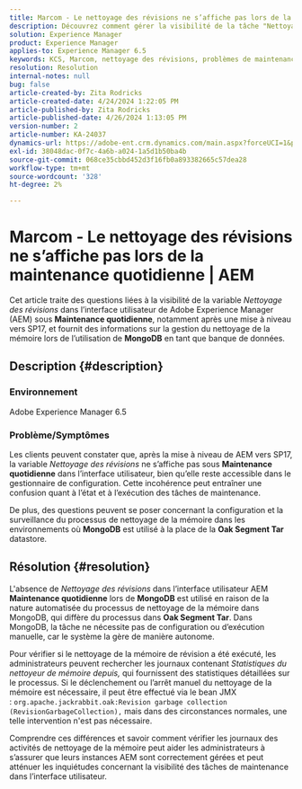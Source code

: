 ```yaml
---
title: Marcom - Le nettoyage des révisions ne s’affiche pas lors de la maintenance quotidienne | AEM
description: Découvrez comment gérer la visibilité de la tâche "Nettoyage de la révision" et le nettoyage de la mémoire dans Adobe Experience Manager avec MongoDB.
solution: Experience Manager
product: Experience Manager
applies-to: Experience Manager 6.5
keywords: KCS, Marcom, nettoyage des révisions, problèmes de maintenance, Adobe Experience Manager, AEM, interface utilisateur
resolution: Resolution
internal-notes: null
bug: false
article-created-by: Zita Rodricks
article-created-date: 4/24/2024 1:22:05 PM
article-published-by: Zita Rodricks
article-published-date: 4/26/2024 1:13:05 PM
version-number: 2
article-number: KA-24037
dynamics-url: https://adobe-ent.crm.dynamics.com/main.aspx?forceUCI=1&pagetype=entityrecord&etn=knowledgearticle&id=0d97baa2-3d02-ef11-a1fe-6045bd0065b6
exl-id: 38048dac-0f7c-4a6b-a024-1a5d1b50ba4b
source-git-commit: 068ce35cbbd452d3f16fb0a893382665c57dea28
workflow-type: tm+mt
source-wordcount: '328'
ht-degree: 2%

---
```


# Marcom - Le nettoyage des révisions ne s’affiche pas lors de la maintenance quotidienne | AEM


Cet article traite des questions liées à la visibilité de la variable *Nettoyage des révisions* dans l’interface utilisateur de Adobe Experience Manager (AEM) sous <b>Maintenance quotidienne</b>, notamment après une mise à niveau vers SP17, et fournit des informations sur la gestion du nettoyage de la mémoire lors de l’utilisation de <b>MongoDB</b> en tant que banque de données.

## Description {#description}


### Environnement

Adobe Experience Manager 6.5



### Problème/Symptômes

Les clients peuvent constater que, après la mise à niveau de AEM vers SP17, la variable *Nettoyage des révisions* ne s’affiche pas sous <b>Maintenance quotidienne</b> dans l’interface utilisateur, bien qu’elle reste accessible dans le gestionnaire de configuration. Cette incohérence peut entraîner une confusion quant à l’état et à l’exécution des tâches de maintenance.

De plus, des questions peuvent se poser concernant la configuration et la surveillance du processus de nettoyage de la mémoire dans les environnements où <b>MongoDB</b> est utilisé à la place de la <b>Oak Segment Tar</b> datastore.


## Résolution {#resolution}


L&#39;absence de *Nettoyage des révisions* dans l’interface utilisateur AEM <b>Maintenance quotidienne</b> lors de <b>MongoDB</b> est utilisé en raison de la nature automatisée du processus de nettoyage de la mémoire dans MongoDB, qui diffère du processus dans <b>Oak Segment Tar</b>. Dans MongoDB, la tâche ne nécessite pas de configuration ou d’exécution manuelle, car le système la gère de manière autonome.

Pour vérifier si le nettoyage de la mémoire de révision a été exécuté, les administrateurs peuvent rechercher les journaux contenant *Statistiques du nettoyeur de mémoire depuis,* qui fournissent des statistiques détaillées sur le processus. Si le déclenchement ou l’arrêt manuel du nettoyage de la mémoire est nécessaire, il peut être effectué via le bean JMX : `org.apache.jackrabbit.oak:Revision garbage collection (RevisionGarbageCollection),` mais dans des circonstances normales, une telle intervention n&#39;est pas nécessaire.

Comprendre ces différences et savoir comment vérifier les journaux des activités de nettoyage de la mémoire peut aider les administrateurs à s’assurer que leurs instances AEM sont correctement gérées et peut atténuer les inquiétudes concernant la visibilité des tâches de maintenance dans l’interface utilisateur.
